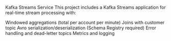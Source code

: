 Kafka Streams Service
This project includes a Kafka Streams application for real-time stream processing with:

Windowed aggregations (total per account per minute)
Joins with customer topic
Avro serialization/deserialization (Schema Registry required)
Error handling and dead-letter topics
Metrics and logging
